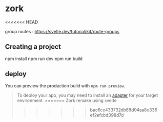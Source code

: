# zork
<<<<<<< HEAD

group routes : https://svelte.dev/tutorial/kit/route-groups

## Creating a project

npm install
npm run dev
npm run build

## deploy
You can preview the production build with `npm run preview`.

> To deploy your app, you may need to install an [adapter](https://svelte.dev/docs/kit/adapters) for your target environment.
=======
Zork remake using svelte
>>>>>>> bac6ce433732db88d04aa8e336ef2efcbd398d7d
